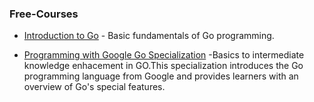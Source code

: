 ### Free-Courses

- [Introduction to Go](https://goo.gl/SdbXcJ) - Basic fundamentals of Go programming.

- [Programming with Google Go Specialization](https://www.coursera.org/specializations/google-golang) -Basics to intermediate knowledge enhacement in GO.This specialization introduces the Go programming language from Google and provides learners with an overview of Go's special features.
